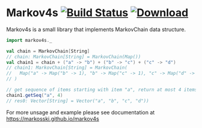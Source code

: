 
# Markov4s [![Build Status](https://travis-ci.org/markosski/cloudsync.svg?branch=master)](https://travis-ci.org/markosski/markov4s) [ ![Download](https://api.bintray.com/packages/markosski/maven/markov4s/images/download.svg) ](https://bintray.com/markosski/maven/markov4s/_latestVersion)

Markov4s is a small library that implements MarkovChain data structure.

```scala
import markov4s._

val chain = MarkovChain[String]
// chain: MarkovChain[String] = MarkovChain(Map())
val chain1 = chain + ("a" -> "b") + ("b" -> "c") + ("c" -> "d")
// chain1: MarkovChain[String] = MarkovChain(
//   Map("a" -> Map("b" -> 1), "b" -> Map("c" -> 1), "c" -> Map("d" -> 1))
// )

// get sequence of items starting with item "a", return at most 4 items
chain1.getSeq("a", 4)
// res0: Vector[String] = Vector("a", "b", "c", "d"))
```

For more unsage and example please see documentation at https://markosski.github.io/markov4s